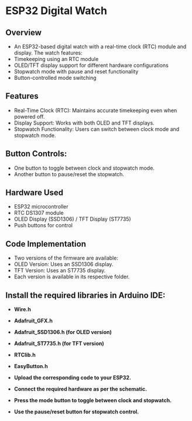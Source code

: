# ESP32 Digital Watch

## Overview

- An ESP32-based digital watch with a real-time clock (RTC) module and display. The watch features:
- Timekeeping using an RTC module
- OLED/TFT display support for different hardware configurations
- Stopwatch mode with pause and reset functionality
- Button-controlled mode switching

## Features

- Real-Time Clock (RTC): Maintains accurate timekeeping even when powered off.
- Display Support: Works with both OLED and TFT displays.
- Stopwatch Functionality: Users can switch between clock mode and stopwatch mode.

## Button Controls:

- One button to toggle between clock and stopwatch mode.
- Another button to pause/reset the stopwatch.

## Hardware Used

- ESP32 microcontroller
- RTC DS1307 module
- OLED Display (SSD1306) / TFT Display (ST7735)
- Push buttons for control

## Code Implementation

- Two versions of the firmware are available:
 - OLED Version: Uses an SSD1306 display.
 - TFT Version: Uses an ST7735 display.
- Each version is available in its respective folder.

## Install the required libraries in Arduino IDE:

- **Wire.h**
- **Adafruit_GFX.h**
- **Adafruit_SSD1306.h (for OLED version)**
- **Adafruit_ST7735.h (for TFT version)**
- **RTClib.h**
- **EasyButton.h**

- **Upload the corresponding code to your ESP32.**
- **Connect the required hardware as per the schematic.**
- **Press the mode button to toggle between clock and stopwatch.**
- **Use the pause/reset button for stopwatch control.**


